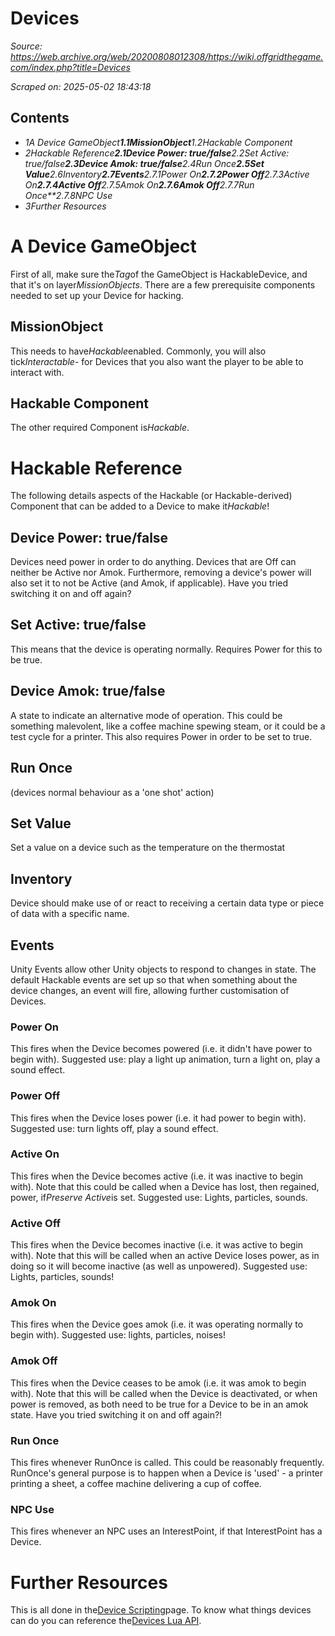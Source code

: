 # Devices

*Source: https://web.archive.org/web/20200808012308/https://wiki.offgridthegame.com/index.php?title=Devices*

*Scraped on: 2025-05-02 18:43:18*

## Contents
* *1A Device GameObject**1.1MissionObject**1.2Hackable Component*
* *2Hackable Reference**2.1Device Power: true/false**2.2Set Active: true/false**2.3Device Amok: true/false**2.4Run Once**2.5Set Value**2.6Inventory**2.7Events**2.7.1Power On**2.7.2Power Off**2.7.3Active On**2.7.4Active Off**2.7.5Amok On**2.7.6Amok Off**2.7.7Run Once**2.7.8NPC Use*
* *3Further Resources*
# A Device GameObject
First of all, make sure the*Tag*of the GameObject is HackableDevice, and that it's on layer*MissionObjects*.
There are a few prerequisite components needed to set up your Device for hacking.
## MissionObject
This needs to have*Hackable*enabled. Commonly, you will also tick*Interactable*- for Devices that you also want the player to be able to interact with.
## Hackable Component
The other required Component is*Hackable*.
# Hackable Reference
The following details aspects of the Hackable (or Hackable-derived) Component that can be added to a Device to make it*Hackable*!
## Device Power: true/false
Devices need power in order to do anything. Devices that are Off can neither be Active nor Amok. Furthermore, removing a device's power will also set it to not be Active (and Amok, if applicable). Have you tried switching it on and off again?
## Set Active: true/false
This means that the device is operating normally. Requires Power for this to be true.
## Device Amok: true/false
A state to indicate an alternative mode of operation. This could be something malevolent, like a coffee machine spewing steam, or it could be a test cycle for a printer. This also requires Power in order to be set to true.
## Run Once
(devices normal behaviour as a 'one shot' action)
## Set Value
Set a value on a device such as the temperature on the thermostat
## Inventory
Device should make use of or react to receiving a certain data type or piece of data with a specific name.
## Events
Unity Events allow other Unity objects to respond to changes in state. The default Hackable events are set up so that when something about the device changes, an event will fire, allowing further customisation of Devices.
### Power On
This fires when the Device becomes powered (i.e. it didn't have power to begin with). Suggested use: play a light up animation, turn a light on, play a sound effect.
### Power Off
This fires when the Device loses power (i.e. it had power to begin with). Suggested use: turn lights off, play a sound effect.
### Active On
This fires when the Device becomes active (i.e. it was inactive to begin with). Note that this could be called when a Device has lost, then regained, power, if*Preserve Active*is set. Suggested use: Lights, particles, sounds.
### Active Off
This fires when the Device becomes inactive (i.e. it was active to begin with). Note that this will be called when an active Device loses power, as in doing so it will become inactive (as well as unpowered). Suggested use: Lights, particles, sounds!
### Amok On
This fires when the Device goes amok (i.e. it was operating normally to begin with). Suggested use: lights, particles, noises!
### Amok Off
This fires when the Device ceases to be amok (i.e. it was amok to begin with). Note that this will be called when the Device is deactivated, or when power is removed, as both need to be true for a Device to be in an amok state. Have you tried switching it on and off again?!
### Run Once
This fires whenever RunOnce is called. This could be reasonably frequently. RunOnce's general purpose is to happen when a Device is 'used' - a printer printing a sheet, a coffee machine delivering a cup of coffee.
### NPC Use
This fires whenever an NPC uses an InterestPoint, if that InterestPoint has a Device.
# Further Resources
This is all done in the[Device Scripting](Device_Scripting.md)page.
To know what things devices can do you can reference the[Devices Lua API](Devices_Lua_API.md).